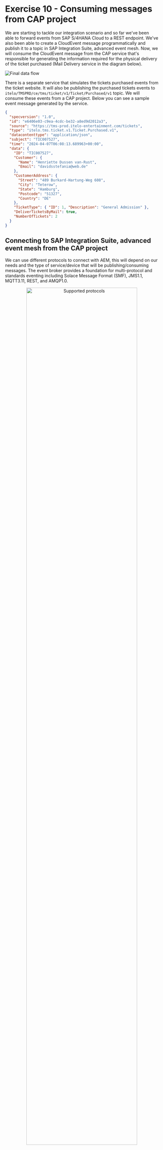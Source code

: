 # Exercise 10 - Consuming messages from CAP project

We are starting to tackle our integration scenario and so far we've been able to forward events from SAP S/4HANA Cloud to a REST endpoint. We've also been able to create a CloudEvent message programmatically and publish it to a topic in SAP Integration Suite, advanced event mesh. Now, we will consume the CloudEvent message from the CAP service that's responsible for generating the information required for the physical delivery of the ticket purchased (Mail Delivery service in the diagram below).

![Final data flow](assets/diagrams/final-diagram.png)

There is a separate service that simulates the tickets purchased events from the ticket website. It will also be publishing the purchased tickets events to `itelo/TMSPRD/ce/tms/ticket/v1/Ticket/Purchased/v1` topic. We will consume these events from a CAP project. Below you can see a sample event message generated by the service.

```json
{
  "specversion": "1.0",
  "id": "e6406e03-c9ea-4cdc-be32-a8ed9d2012a3",
  "source": "https://tms-prod.itelo-entertainment.com/tickets",
  "type": "itelo.tms.ticket.v1.Ticket.Purchased.v1",
  "datacontenttype": "application/json",
  "subject": "TIC007527",
  "time": "2024-04-07T06:08:13.689963+00:00",
  "data": {
    "ID": "TIC007527",
    "Customer": {
      "Name": "Henriette Dussen van-Rust",
      "Email": "davidsstefania@web.de"
    },
    "CustomerAddress": {
      "Street": "489 Burkard-Hartung-Weg 608",
      "City": "Teterow",
      "State": "Hamburg",
      "Postcode": "51327",
      "Country": "DE"
    },
    "TicketType": { "ID": 1, "Description": "General Admission" },
    "DeliverTicketsByMail": true,
    "NumberOfTickets": 2
  }
}
```

## Connecting to SAP Integration Suite, advanced event mesh from the CAP project

We can use different protocols to connect with AEM, this will depend on our needs and the type of service/device that will be publishing/consuming messages. The event broker provides a foundation for multi-protocol and standards eventing including Solace Message Format (SMF), JMS1.1, MQTT3.11, REST, and AMQP1.0.

<p align = "center">
  <img alt="Supported protocols" src="assets/supported-protocols.png" width="85%"/><br/>
  <i>Supported protocols</i>
</p>

Also, there are many connectivity options available depending on your favourite programming language.

> Check out the tutorials available for the different programming languages - https://tutorials.solace.dev/.

<p align = "center">
  <img alt="Client Libraries - Programming Languages" src="assets/programming-languages.png" width="85%"/><br/>
  <i>Client Libraries - Programming Languages</i>
</p>

To keep things simple for this exercise, we will be using the [AMQP 1.0](https://www.amqp.org/) protocol to connect and consume messages from a queue in AEM. As our service will also publish messages, in that case, we will use the REST protocol. This uses standard HTTP, which we are all familiar with.

## Create a queue in the EU-North-Broker


👉 Access the `EU-North-Broker` and create a new queue with the following name: `codejam/edi/[your-sap-community-username]/Tickets/Purchased`. Once created, subscribe to the `itelo/TMSPRD/ce/tms/ticket/v1/Ticket/Purchased/v1` topic.

We've created the queue that we will be connecting from the CAP project to consume the events.

## Get familiar with the CAP project

We will start getting familiar with the CAP project that is included within the assets project of this exercise. The project contains a data model, a couple of SAP Fiori Elements apps and some logic to consume data from a queue.

👉 Open the CodeJam repository in SAP Business Application Studio

> Instructions on how to clone the repository are included in the [prerequisites](../../../prerequisites.md#sap-business-application-studio).

<p align = "center">
  <img alt="Open project in SAP Business Application Studio" src="assets/open-cloned-project-in-bas.gif" width="90%"/><br/>
  <i>Open project in SAP Business Application Studio</i>
</p>

> To ensure that you are running the latest version of the repository, you can run the following commands in the terminal, from within the `/home/user/projects/event-driven-integrations-codejam` folder, to pull the latest changes: `git pull origin main`.

👉 Open the terminal, navigate to the exercise folder and install the dependencies

```bash
cd exercises/10-consume-message-from-CAP/code/edi-codejam-cap-processor
npm install

# Generate the DB used by the CAP service
cds deploy
```

In this folder, we have a few files that we need to get familiar with:

- `package.json`: Contains the dependencies of our CAP project.
- `.env.sample`: Contains the environment variables that we need to set.
- `srv/cloudEventsSchema.js`: Contains a JSON schema of the CloudEvents specification which we are going to use to validate the incoming events.
- `srv/queueConsumer.js`: This file is responsible for setting up the AMQP client and creating the receiver.
- `srv/server.js`: At the moment, the file is mostly empty. We are importing the CloudEvents SDK dependencies, loading some environment variables, and importing a module that is responsible for sending the CloudEvent message to a topic in SAP Integration Suite, advanced event mesh. This is the file that we will be working on the most.

We have two entities in the data model, `db/data-model.cds` file: `ConsumedMessage` and `QRCode`. The CAP service will use a simple SQLite backend. In the ConsumedMessage we will store all events received from the queue. In the QRCode entity, we will store the QR code that will be generated for the ticket purchased.

The idea is that when our CAP service receives an event, we will validate that the event received follows the CloudEvents specification, process the message and generate a QRCode based on the contents of the message. We will implement the logic on what to do when consuming an event from a queue and we will pass that logic to the QueueConsumer.

👉 Open the file `srv/queueConsumer.js` and get familiar with it.

Although we don't need to change anything in this file, it is highly recommended to get familiar with it, so that you can see how the events are consumed using the [AMQP package](https://www.npmjs.com/package/amqp).

## Environment Variables

We will start by setting up the environment variables that we will use in the CAP project. This is so that we can run the project as is and it will keep running as we make changes.

👉 Make a copy of the `.env.sample` file and name it `.env`. Place it in the same folder as where the `.env.sample` file resides.

- Replace the placeholder values with the credentials available in the Cluster Manager > `EU-North-Broker` > `Connect` tab > `AMQP` collapsible section.
- Replace the [your-sap-community-username] placeholder with your SAP Community username in the topic.

<p align = "center">
  <img alt="EU-North-Broker AMQP details" src="assets/amqp-broker-details.png" width="90%"/><br/>
  <i>EU-North-Broker AMQP details</i>
</p>

👉 Open the file `srv/server.js` and get familiar with it.

Notice the different sections in the file. We will be adding code to the `Validate the message against a CloudEvents schema`, `Store the message in the database`, and `Set up Queue Consumer` sections. This is where we will be adding the logic to validate the incoming message, store it in the database and set up the queue consumer.

If we've replaced the environment variables in the `.env` file, we can now run the CAP project.

👉 In the terminal, run `cds watch`.

<p align = "center">
  <img alt="Output of cds watch" src="assets/cds-watch.png" width="85%"/><br/>
  <i>Output of cds watch</i>
</p>

The project will start and you should see in the terminal an output like the one above. Also, there will now be a `.db` file within the db folder and you can access the Fiori Element apps via `http://localhost:4004`.

## Set up the Queue Consumer

We will start by setting up the connection to the queue and consuming the messages.

👉 Add the code below in the `Set up Queue Consumer` section of the `srv/server.js` file. Save the file:

```javascript
var solaceHostname = `${process.env.SOLACE_AMQP_PROTOCOL}://${process.env.SOLACE_AMQP_USERNAME}:${process.env.SOLACE_AMQP_PASSWORD}@${process.env.SOLACE_AMQP_HOST}:${process.env.SOLACE_AMQP_PORT}`;

var queueConsumer = new QueueConsumer(processMessage)
  .host(solaceHostname)
  .queue(process.env.SOLACE_AMPQ_QUEUE_NAME)
  .logger(cds.log("AMPQConsumer"));

// the next statement blocks until a message is received
queueConsumer.receive();
```

If there are no messages in the queue then it will block until a message is received and there will be a message in the terminal stating that it is waiting for messages.

<p align = "center">
  <img alt="Waiting for messages" src="assets/waiting-for-messages.png" width="90%"/><br/>
  <i>Waiting for messages</i>
</p>

If not, then it will process the messages available in the queue and at this stage, it will just print out the message in the terminal.

> Don't worry if we are "losing" this messages and not processing them properly. This is intended and we will add the logic to process the message in the next steps.

## Validate the message against a CloudEvents schema

Now that we've set up the connection to the queue and that we are receiving the events. Let's go ahead and validate that these are valid CloudEvents messages.

👉 Add the code below in the `Validate the message against a CloudEvents schema` section of the `srv/server.js` file. Save the file:

```javascript
try {
    topic = message.properties.to;
    payload = message.body;

    // Validate that the body is a JSON
    var body = JSON.parse(message.body);

    // Check for required CloudEvent elements
    messageId = "id" in body ? body.id : null;
    source = "source" in body ? body.source : null;
    specversion = "specversion" in body ? body.specversion : null;
    type = "type" in body ? body.type : null;
    ceData = "data" in body ? body.data : null;

    const validate = ajv.compile(cloudEventsSchema);
    const isMessageBodyCloudEvent = validate(body);

    if (!isMessageBodyCloudEvent) {
      LOG.error(
        "Invalid CloudEvent message:",
        ajv.errorsText(validate.errors)
      );
      validationMessage =
        "Invalid Payload: Payload is not a CloudEvent message. Schema validation: " +
        ajv.errorsText(validate.errors);
    }
  } catch (error) {
    if (error instanceof SyntaxError) {
      LOG.error("SyntaxError", error.message);
      validationMessage = "Invalid JSON: " + error.message;
    } else {
      var errorDescription = error.name + ": " + error.message;
      LOG.error(errorDescription);
      validationMessage = errorDescription;
    }
  }

  const isValid = validationMessage == "" ? true : false;

  LOG.info('Message is valid: ', isValid, 'Validation message: ', validationMessage);
```

The service will process the messages available in the queue and at this stage, it will print out if the message is valid or not and a validation message.

<p align = "center">
  <img alt="CloudEvent schema validation" src="assets/cloudevents-schema-validation.png" width="90%"/><br/>
  <i>CloudEvent schema validation</i>
</p>

## Store the message in the database

Now that we are validating the incoming messages, let's go ahead and store the valid messages in the database.

👉 Add the code below in the `Store the message in the database` section of the `srv/server.js` file. Save the file:

```javascript
var entry = {
    topic: topic,
    messageId: messageId,
    source: source,
    specversion: specversion,
    type: type,
    payload: payload,
    isValid: isValid,
    validationCriticality: isValid ? 3 : 1,
    validationMessage: validationMessage,
  };

  try {
    INSERT.into(messages)
      .entries(entry)
      .then((x) => {
        LOG.info(x);
        LOG.info("Message has been inserted into the database", entry.messageId);
      });

    if (isValid && ceData != null) {
      // Calculate qrcode
      var ticketId = ceData.ID;

      LOG.info("Ticket Id: ", ticketId);

      var QRCode = require("qrcode");

      QRCode.toDataURL(ticketId, function (err, url) {
        LOG.info("QRCode data URL:" , url);

        // Print the type of url
        LOG.info(typeof url);

        if (err) {
          LOG.error(err);
          return;
        } else {
          var qrcodeEntry = {
            ticketId: ticketId,
            messageId: messageId,
            dataURL: url,
          };

          INSERT.into(qrcodes)
            .entries(qrcodeEntry)
            .then((x) => {
              LOG.info(x);
              LOG.info("QRCode has been inserted into the database");
            });
        }
        
        // Send the processed message to the topic
        publishMessageToTopic(qrcodeEntry, process.env.SOLACE_REST_PUBLISH_TOPIC);
      });
    }
  } catch (error) {
    var errorDescription = error.name + ": " + error.message;
    LOG.error(errorDescription);
    validationMessage = errorDescription;
  }
```

We can check the messages stored in the database by accessing the Fiori Element app via `http://localhost:4004`:

- Consumed Messages: `http://localhost:4004/consumed-messages/webapp/index.html`
- QR Codes: `http://localhost:4004/ticket-qrcodes/webapp/index.html`

<p align = "center">
  <img alt="Consumed Messages" src="assets/consumed-messages.png" width="90%"/><br/>
  <i>Consumed Messages</i>
</p>

## Create CloudEvent message and publish to topic

We are storing the messages in the database and generating a QR code based on the ticket ID. Let's go ahead and send the processed message to a topic in SAP Integration Suite, advanced event mesh.

👉 Add the code below in the `Create CloudEvent message and publish to topic` section of the `srv/topicPublisher.js` file. Save the file:

```javascript
const ce = new CloudEvent({
    specversion: "1.0",
    type: "com.sap.codejam.edi.maildelivery.processed",
    source: "https://codejam-edi-cap-processor.cfapps.eu10.hana.ondemand.com/",
    data: payload
  });

  const { headers, body } = HTTP.structured(ce);

  // Add Authorization to headers
  headers["Authorization"] = `Basic ${base64Credentials}`;

  const postData = JSON.stringify(JSON.parse(body), null, 2);

  LOG.debug("Headers: ", JSON.stringify(headers, null, 2));
  LOG.debug("Body: ", postData);

  const options = {
    hostname: process.env.SOLACE_REST_HOST,
    port: process.env.SOLACE_REST_PORT,
    path: `/${topic}`,
    method: "POST",
    headers: headers,
  };
```

We've created a new CloudEvent message with the processed data but we still need to call the publishMessageToTopic function in our `srv/server.js` file.

👉 Finally, uncomment the `publishMessageToTopic(qrcodeEntry, process.env.SOLACE_REST_PUBLISH_TOPIC);` line in the `srv/server.js` file to send the processed message to the topic.

## Validate the processed message in `EU-North-Broker`

If you've followed all the steps correctly, you should be able to see the processed messages in the `EU-North-Broker`.

👉 Access the `EU-North-Broker` and subscribe to the `codejam/edi/ce/[your-sap-community-username]/tickets/mailed` topic, where the processed messages are being published. You should start seeing messages being processed by the CAP processor service.

<p align = "center">
  <img alt="CAP Processor - Tickets Mailed" src="assets/cap-processor-mailed.png" width="75%"/><br/>
  <i>CAP Processor - Tickets Mailed</i>
</p>

## Summary

There are lots of moving parts in this exercise.... we created a queue, set up the connection to the queue, validated the incoming messages, stored the messages in the database, generated a QR code based on the ticket ID, and sent the processed message to a topic in SAP Integration Suite, advanced event mesh. Although there are many steps in the exercise, I hope you can see how easy it is to consume messages from a queue and process them in a CAP project.

## Further Study

- CAP Documentation - [link](https://cap.cloud.sap/docs/)
- AMQP package documentation in npm - [link](https://www.npmjs.com/package/amqp)
- How Apps Interact with PubSub+ Messaging Components - [link](https://docs.solace.com/API/Component-Maps.htm)
- Solace REST Example Code - [link](https://docs.solace.com/API/RESTMessagingPrtl/Solace-REST-Example.htm)
- REST Messaging Protocol - [link](https://docs.solace.com/API/RESTMessagingPrtl/Solace-REST-Overview.htm)

---

If you finish earlier than your fellow participants, you might like to ponder these questions. There isn't always a single correct answer and there are no prizes - they're just to give you something else to think about.

1. Which other protocols could you use to connect to the SAP Integration Suite, advanced event mesh?
2. Why would you prefer to use the SMF protocol over the AMQP protocol?
3. What would be an advantage of using the AMQP protocol over the SMF protocol?

## Next

Continue to 👉 [Exercise 11 - Process messages from Cloud Integration](../11-aem-cloud-integration-adapter/README.md)
